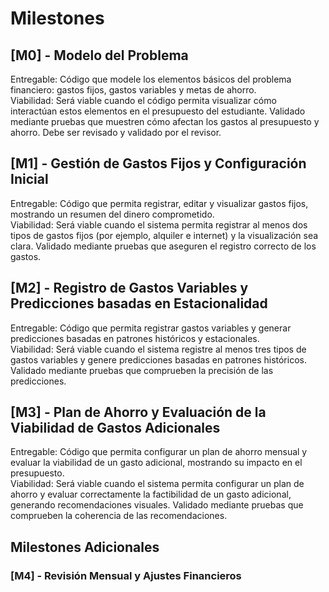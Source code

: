 # Milestones

## [M0] - Modelo del Problema
Entregable: Código que modele los elementos básicos del problema financiero: gastos fijos, gastos variables y metas de ahorro.   
Viabilidad: Será viable cuando el código permita visualizar cómo interactúan estos elementos en el presupuesto del estudiante. Validado mediante pruebas que muestren cómo afectan los gastos al presupuesto y ahorro. Debe ser revisado y validado por el revisor.  
 
## [M1] - Gestión de Gastos Fijos y Configuración Inicial
Entregable: Código que permita registrar, editar y visualizar gastos fijos, mostrando un resumen del dinero comprometido.  
Viabilidad: Será viable cuando el sistema permita registrar al menos dos tipos de gastos fijos (por ejemplo, alquiler e internet) y la visualización sea clara. Validado mediante pruebas que aseguren el registro correcto de los gastos.  

## [M2] - Registro de Gastos Variables y Predicciones basadas en Estacionalidad
Entregable: Código que permita registrar gastos variables y generar predicciones basadas en patrones históricos y estacionales.  
Viabilidad: Será viable cuando el sistema registre al menos tres tipos de gastos variables y genere predicciones basadas en patrones históricos. Validado mediante pruebas que comprueben la precisión de las predicciones.  

## [M3] - Plan de Ahorro y Evaluación de la Viabilidad de Gastos Adicionales
Entregable: Código que permita configurar un plan de ahorro mensual y evaluar la viabilidad de un gasto adicional, mostrando su impacto en el presupuesto.  
Viabilidad: Será viable cuando el sistema permita configurar un plan de ahorro y evaluar correctamente la factibilidad de un gasto adicional, generando recomendaciones visuales. Validado mediante pruebas que comprueben la coherencia de las recomendaciones.  

## Milestones Adicionales

### [M4] - Revisión Mensual y Ajustes Financieros









